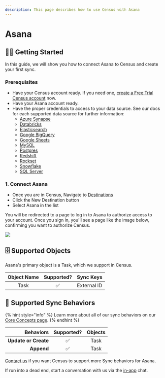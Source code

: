 ```yaml
---
description: This page describes how to use Census with Asana
---
```


# Asana

## 🏃‍♀️ Getting Started

‌In this guide, we will show you how to connect Asana to Census and create your first sync.

### Prerequisites

* Have your Census account ready. If you need one, [create a Free Trial Census account](https://app.getcensus.com/) now.
* Have your Asana account ready.
* Have the proper credentials to access to your data source. See our docs for each supported data source for further information:
  * [Azure Synapse](../sources/azure-synapse.md)
  * [Databricks](https://docs.getcensus.com/sources/databricks)
  * [Elasticsearch](https://docs.getcensus.com/sources/elasticsearch)
  * [Google BigQuery](https://docs.getcensus.com/sources/google-bigquery)
  * [Google Sheets](https://docs.getcensus.com/sources/google-sheets)
  * [MySQL](https://docs.getcensus.com/sources/mysql)
  * [Postgres](https://docs.getcensus.com/sources/postgres)
  * [Redshift](https://docs.getcensus.com/sources/redshift)
  * [Rockset](https://docs.getcensus.com/sources/rockset)
  * [Snowflake](https://docs.getcensus.com/sources/snowflake)
  * [SQL Server](https://docs.getcensus.com/sources/sql-server)

### 1. Connect Asana

* Once you are in Census, Navigate to [Destinations](https://app.getcensus.com/destinations)
* Click the New Destination button
* Select Asana in the list

You will be redirected to a page to log in to Asana to authorize access to your account. Once you sign in, you'll see a page like the image below, confirming you want to authorize Census.

![](<../.gitbook/assets/Screen Shot 2022-02-12 at 12.17.40 AM.png>)

## 🗄️ Supported Objects <a href="#supported-objects" id="supported-objects"></a>

Asana's primary object is a Task, which we support in Census.​

| **Object Name** | **Supported?** | **Sync Keys** |
| :-------------: | :------------: | :-------------: |
|       Task      |        ✅       |   External ID   |

## 🔄 Supported Sync Behaviors

{% hint style="info" %}
Learn more about all of our sync behaviors on our [Core Concepts page](../basics/core-concept/#the-different-sync-behaviors).
{% endhint %}

|        **Behaviors** | **Supported?** | **Objects** |
| -------------------: | :------------: | :---------: |
| **Update or Create** |        ✅       |     Task    |
|           **Append** |        ✅       |     Task    |

[Contact us](mailto:support@getcensus.com) if you want Census to support more Sync behaviors for Asana.

If run into a dead end, start a conversation with us via the [in-app](https://app.getcensus.com/) chat.
